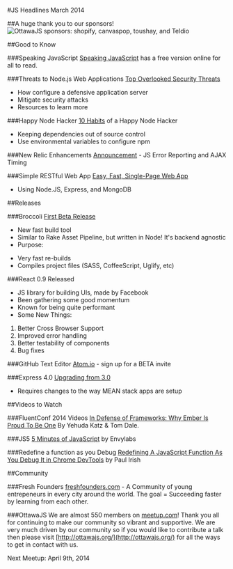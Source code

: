 #JS Headlines March 2014

##A huge thank you to our sponsors!
![OttawaJS sponsors: shopify, canvaspop, toushay, and Teldio](http://ottawajs.org/js.headlines/img/ottawajs_sponsors.png)


##Good to Know

###Speaking JavaScript
[Speaking JavaScript](http://speakingjs.com/es5/index.html) has a free version online for all to read.

###Threats to Node.js Web Applications
[Top Overlooked Security Threats](https://speakerdeck.com/ckarande/top-overlooked-security-threats-to-node-dot-js-web-applications)
  - How configure a defensive application server
  - Mitigate security attacks
  - Resources to learn more

###Happy Node Hacker
[10 Habits](https://blog.heroku.com/archives/2014/3/11/node-habits) of a Happy Node Hacker
  - Keeping dependencies out of source control
  - Use environmental variables to configure npm
  
###New Relic Enhancements
[Announcement](http://blog.newrelic.com/2014/03/13/javascript-error-reporting-ajax-timing-new-relic/) - JS Error Reporting and AJAX Timing

###Simple RESTful Web App
[Easy, Fast, Single-Page Web App](http://cwbuecheler.com/web/tutorials/2014/restful-web-app-node-express-mongodb/?utm_source=javascriptweekly&utm_medium=email)
   * Using Node.JS, Express, and MongoDB

##Releases

###Broccoli
[First Beta Release](http://www.solitr.com/blog/2014/02/broccoli-first-release/)
  * New fast build tool
  * Similar to Rake Asset Pipeline, but written in Node! It's backend agnostic
  * Purpose:
  - Very fast re-builds
  - Compiles project files (SASS, CoffeeScript, Uglify, etc)
  
###React 0.9 Released
  * JS library for building UIs, made by Facebook
  * Been gathering some good momentum
  * Known for being quite performant
  * Some New Things:
  1. Better Cross Browser Support
  2. Improved error handling
  3. Better testability of components
  4. Bug fixes

###GitHub Text Editor
[Atom.io](http://atom.io) - sign up for a BETA invite

###Express 4.0
[Upgrading from 3.0](http://www.google.com/url?q=http%3A%2F%2Fscotch.io%2Fbar-talk%2Fexpressjs-4-0-new-features-and-upgrading-from-3-0&sa=D&sntz=1&usg=AFQjCNHXEpOvfjo4kJYUIOncMPyvtzD6pg) 
  * Requires changes to the way MEAN stack apps are setup

##Videos to Watch

###FluentConf 2014 Videos
[In Defense of Frameworks: Why Ember Is Proud To Be One](http://www.youtube.com/watch?v=jScLjUlLTLI) By Yehuda Katz & Tom Dale.

###JS5
[5 Minutes of JavaScript](http://eepurl.com/QoJYj) by Envylabs

###Redefine a function as you Debug
[Redefining A JavaScript Function As You Debug It in Chrome DevTools](https://www.youtube.com/watch?v=WQZio5DlSXM) by Paul Irish


##Community

###Fresh Founders
[freshfounders.com](http://freshfounders.com/) - A Community of young entrepeneurs in every city around the world. The goal = Succeeding faster by learning from each other.

###OttawaJS
We are almost 550 members on [meetup.com](http://www.meetup.com/Ottawa-JavaScript/)! Thank you all for continuing to make our community so vibrant and supportive. We are very much driven by our community so if you would like to contribute a talk then please visit [http://ottawajs.org/](http://ottawajs.org/) for all the ways to get in contact with us.

Next Meetup: April 9th, 2014
